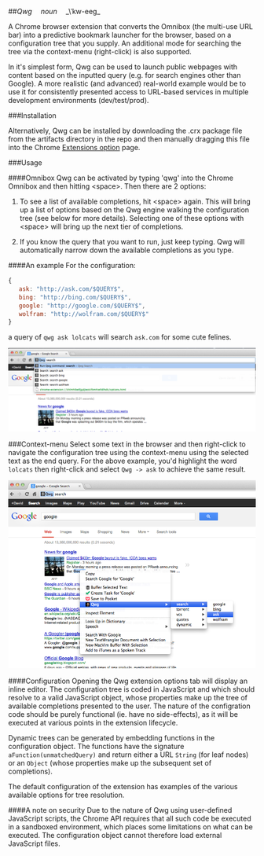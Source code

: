 ##*Qwg*   _noun_   _\ˈkw-eeg\_

A Chrome browser extension that converts the Omnibox (the multi-use URL bar) into a predictive bookmark launcher for the browser, based on a configuration tree that you supply. An additional mode for searching the tree via the context-menu (right-click) is also supported.

In it's simplest form, Qwg can be used to launch public webpages with content based on the inputted query (e.g. for search engines other than Google).  A more realistic (and advanced) real-world example would be to use it for consistently presented access to URL-based services in multiple development environments (dev/test/prod).

###Installation
![<a href="https://chrome.google.com/webstore/detail/qwg/gdnhdogahjoiggjnlmbhdlgeihfioeic">](https://github.com/daviddenton/qwg/blob/master/qwg/docs/ChromeWebStore_Badge_v2_206x58.png"Install")

Alternatively, Qwg can be installed by downloading the .crx package file from the artifacts directory in the repo and then manually dragging this file into the Chrome [Extensions option](chrome://chrome/extensions/) page.

###Usage

####Omnibox
Qwg can be activated by typing 'qwg' into the Chrome Omnibox and then hitting &lt;space&gt;. Then there are 2 options:

1. To see a list of available completions, hit &lt;space&gt; again. This will bring up a list of options based on the Qwg engine walking the configuration tree (see below for more details). Selecting one of these options with &lt;space&gt; will bring up the next tier of completions.

2. If you know the query that you want to run, just keep typing. Qwg will automatically narrow down the available completions as you type.

####An example
For the configuration:
 ```javascript
 {
    ask: "http://ask.com/$QUERY$",
    bing: "http://bing.com/$QUERY$",
    google: "http://google.com/$QUERY$",
    wolfram: "http://wolfram.com/$QUERY$"
}
```
a query of `qwg ask lolcats` will search `ask.com` for some cute felines.

![qwg omnibox menu](https://github.com/daviddenton/qwg/raw/master/qwg/docs/omnibox.png "Omnibox")

###Context-menu
Select some text in the browser and then right-click to navigate the configuration tree using the context-menu using the selected text as the end query. For the above example, you'd highlight the word `lolcats` then right-click and select `Qwg -> ask` to achieve the same result.

![qwg context menu](https://github.com/daviddenton/qwg/raw/master/qwg/docs/context.png "Context")

####Configuration
Opening the Qwg extension options tab will display an inline editor. The configuration tree is coded in JavaScript and which should resolve to a valid JavaScript object, whose properties make up the tree of available completions presented to the user. The nature of the configration code should be purely functional (ie. have no side-effects), as it will be executed at various points in the extension lifecycle.

Dynamic trees can be generated by embedding functions in the configuration object. The functions have the signature `aFunction(unmatchedQuery)` and return either a URL `String` (for leaf nodes) or an `Object` (whose properties make up the subsequent set of completions).

The default configuration of the extension has examples of the various available options for tree resolution.

####A note on security
Due to the nature of Qwg using user-defined JavaScript scripts, the Chrome API requires that all such code be executed in a sandboxed environment, which places some limitations on what can be executed. The configuration object cannot therefore load external JavaScript files.
